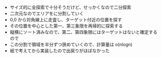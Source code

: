 - サイズ的に全探索で十分そうだけど、せっかくなので二分探索
- 二次元なのでエリアをに分割していく
- 0,0 から対角線上に走査し、ターゲット付近の位置を探す
- その位置を中心とした第一、第三象限を再帰的に探索する
- 縦横にソート済みなので、第二、第四象限にはターゲットはないと確定するので
- この分割で領域を半分ずつ狭めていくので、計算量は o(nlogn)
- 紙で考えてから実装したので出戻りがほぼなかった
